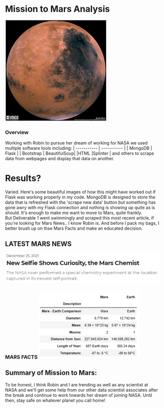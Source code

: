 # Mission to Mars Analysis
![hemisphere](images/hemisphere.PNG)

### Overview
Working with Robin to pursue her dream of working for NASA we used multiple software tools including:
| ----------- | ----------- |
| MongoDB     | Flask       |
| Bootstrap   | BeautifulSoup|
|HTML         |Splinter     |
and others to scrape data from webpages and display that data on another.


# Results?
Varied.  Here's some beautiful images of how this might have worked out if Flask was working properly in my code.  MongoDB is designed to store the data that is refreshed with the 'scrape new data' button but something has gone awry with my Flask connection and nothing is showing up quite as is should.  It's enough to make me want to move to Mars, quite frankly.  
But Deliverable 1 went swimmingly and scraped this most recent article, if you're looking for Mars News.. I know Robin is.  And before I pack my bags, I better brush up on thse Mars Facts and make an educated decision.

## LATEST MARS NEWS
![LATEST MARS NEWS](images/latestmarsnews.PNG)   

### MARS FACTS ![Mars Facts](images/marsfacts.PNG)

## Summary of Mission to Mars:  
To be honest, I think Robin and I are trending as well as any scientist at NASA and we'll get some help from our other data scientist associates after the break and continue to work towards her dream of joining NASA.  Until then, stay safe on whatever planet you call home!